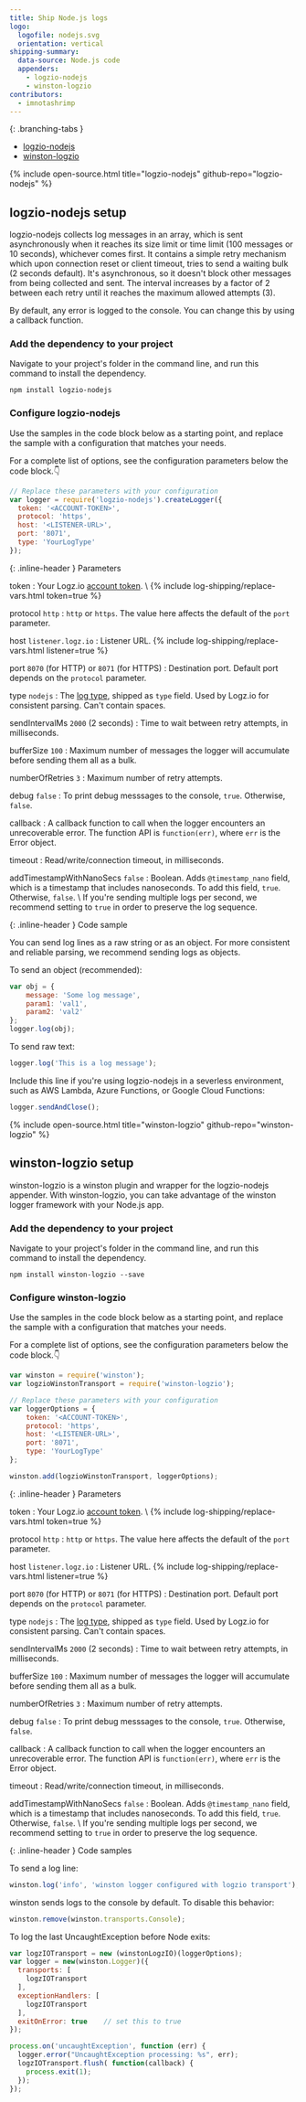 ```yaml
---
title: Ship Node.js logs
logo:
  logofile: nodejs.svg
  orientation: vertical
shipping-summary:
  data-source: Node.js code
  appenders:
    - logzio-nodejs
    - winston-logzio
contributors:
  - imnotashrimp
---
```


<div class="branching-container">

{: .branching-tabs }
  * [logzio-nodejs](#logzio-nodejs-config)
  * [winston-logzio](#winston-logzio-config)

<div id="logzio-nodejs-config">

{% include open-source.html title="logzio-nodejs" github-repo="logzio-nodejs" %}

## logzio-nodejs setup

logzio-nodejs collects log messages in an array, which is sent asynchronously when it reaches its size limit or time limit (100 messages or 10 seconds), whichever comes first.
It contains a simple retry mechanism which upon connection reset or client timeout, tries to send a waiting bulk (2 seconds default).
It's asynchronous, so it doesn't block other messages from being collected and sent.
The interval increases by a factor of 2 between each retry until it reaches the maximum allowed attempts (3).

By default, any error is logged to the console.
You can change this by using a callback function.

### Add the dependency to your project

Navigate to your project's folder in the command line, and run this command to install the dependency.

```shell
npm install logzio-nodejs
```

### Configure logzio-nodejs

Use the samples in the code block below as a starting point, and replace the sample with a configuration that matches your needs.

For a complete list of options, see the configuration parameters below the code block.👇

```js
// Replace these parameters with your configuration
var logger = require('logzio-nodejs').createLogger({
  token: '<ACCOUNT-TOKEN>',
  protocol: 'https',
  host: '<LISTENER-URL>',
  port: '8071',
  type: 'YourLogType'
});
```

{: .inline-header }
Parameters

token <span class="required-param"></span>
: Your Logz.io [account token](https://app.logz.io/#/dashboard/settings/general). \\
  {% include log-shipping/replace-vars.html token=true %}

protocol <span class="default-param">`http`</span>
: `http` or `https`.
  The value here affects the default of the `port` parameter.

host <span class="default-param">`listener.logz.io`</span>
: Listener URL.
  {% include log-shipping/replace-vars.html listener=true %}

port <span class="default-param">`8070` (for HTTP) or `8071` (for HTTPS)</span>
: Destination port.
  Default port depends on the `protocol` parameter.

type <span class="default-param">`nodejs`</span>
: The [log type](https://docs.logz.io/user-guide/log-shipping/built-in-log-types.html), shipped as `type` field.
  Used by Logz.io for consistent parsing.
  Can't contain spaces.

sendIntervalMs <span class="default-param">`2000` (2 seconds)</span>
: Time to wait between retry attempts, in milliseconds.

bufferSize <span class="default-param">`100`</span>
: Maximum number of messages the logger will accumulate before sending them all as a bulk.

numberOfRetries <span class="default-param">`3`</span>
: Maximum number of retry attempts.

debug <span class="default-param">`false`</span>
: To print debug messsages to the console, `true`.
  Otherwise, `false`.

callback
: A callback function to call when the logger encounters an unrecoverable error.
  The function API is `function(err)`, where `err` is the Error object.

timeout
: Read/write/connection timeout, in milliseconds.

addTimestampWithNanoSecs <span class="default-param">`false`</span>
: Boolean. Adds `@timestamp_nano` field, which is a timestamp that includes nanoseconds.
  To add this field, `true`.
  Otherwise, `false`. \\
  If you're sending multiple logs per second, we recommend setting to `true` in order to preserve the log sequence.

{: .inline-header }
Code sample

You can send log lines as a raw string or as an object.
For more consistent and reliable parsing, we recommend sending logs as objects.


To send an object (recommended):

  ```js
  var obj = {
      message: 'Some log message',
      param1: 'val1',
      param2: 'val2'
  };
  logger.log(obj);
  ```


To send raw text:

  ```js
  logger.log('This is a log message');
  ```


Include this line if you're using logzio-nodejs in a severless environment, such as AWS Lambda, Azure Functions, or Google Cloud Functions:

  ```js
  logger.sendAndClose();
  ```

</div>


<div id="winston-logzio-config">

{% include open-source.html title="winston-logzio" github-repo="winston-logzio" %}

## winston-logzio setup

winston-logzio is a winston plugin and wrapper for the logzio-nodejs appender.
With winston-logzio, you can take advantage of the winston logger framework with your Node.js app.

### Add the dependency to your project

Navigate to your project's folder in the command line, and run this command to install the dependency.

```shell
npm install winston-logzio --save
```

### Configure winston-logzio

Use the samples in the code block below as a starting point, and replace the sample with a configuration that matches your needs.

For a complete list of options, see the configuration parameters below the code block.👇

```js
var winston = require('winston');
var logzioWinstonTransport = require('winston-logzio');

// Replace these parameters with your configuration
var loggerOptions = {
    token: '<ACCOUNT-TOKEN>',
    protocol: 'https',
    host: '<LISTENER-URL>',
    port: '8071',
    type: 'YourLogType'
};

winston.add(logzioWinstonTransport, loggerOptions);
```

{: .inline-header }
Parameters

token <span class="required-param"></span>
: Your Logz.io [account token](https://app.logz.io/#/dashboard/settings/general). \\
  {% include log-shipping/replace-vars.html token=true %}

protocol <span class="default-param">`http`</span>
: `http` or `https`.
  The value here affects the default of the `port` parameter.

host <span class="default-param">`listener.logz.io`</span>
: Listener URL.
  {% include log-shipping/replace-vars.html listener=true %}

port <span class="default-param">`8070` (for HTTP) or `8071` (for HTTPS)</span>
: Destination port.
  Default port depends on the `protocol` parameter.

type <span class="default-param">`nodejs`</span>
: The [log type](https://docs.logz.io/user-guide/log-shipping/built-in-log-types.html), shipped as `type` field.
  Used by Logz.io for consistent parsing.
  Can't contain spaces.

sendIntervalMs <span class="default-param">`2000` (2 seconds)</span>
: Time to wait between retry attempts, in milliseconds.

bufferSize <span class="default-param">`100`</span>
: Maximum number of messages the logger will accumulate before sending them all as a bulk.

numberOfRetries <span class="default-param">`3`</span>
: Maximum number of retry attempts.

debug <span class="default-param">`false`</span>
: To print debug messsages to the console, `true`.
  Otherwise, `false`.

callback
: A callback function to call when the logger encounters an unrecoverable error.
  The function API is `function(err)`, where `err` is the Error object.

timeout
: Read/write/connection timeout, in milliseconds.

addTimestampWithNanoSecs <span class="default-param">`false`</span>
: Boolean. Adds `@timestamp_nano` field, which is a timestamp that includes nanoseconds.
  To add this field, `true`.
  Otherwise, `false`. \\
  If you're sending multiple logs per second, we recommend setting to `true` in order to preserve the log sequence.

{: .inline-header }
Code samples

To send a log line:

```js
winston.log('info', 'winston logger configured with logzio transport');
```

winston sends logs to the console by default.
To disable this behavior:

```js
winston.remove(winston.transports.Console);
```

To log the last UncaughtException before Node exits:

```js
var logzIOTransport = new (winstonLogzIO)(loggerOptions);
var logger = new(winston.Logger)({
  transports: [
    logzIOTransport
  ],
  exceptionHandlers: [
    logzIOTransport
  ],
  exitOnError: true    // set this to true
});

process.on('uncaughtException', function (err) {
  logger.error("UncaughtException processing: %s", err);
  logzIOTransport.flush( function(callback) {
    process.exit(1);
  });
});
```

</div>

</div>